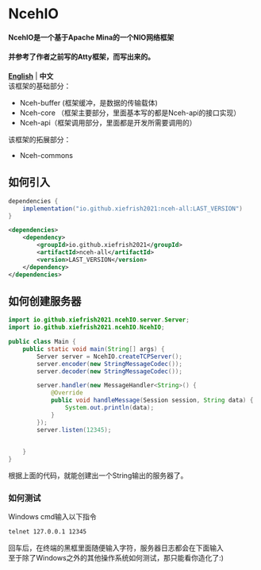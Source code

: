 # NcehIO

<h4>NcehIO是一个基于Apache Mina的一个NIO网络框架</h4>
<h4>并参考了作者之前写的Atty框架，而写出来的。</h4>

**[English](./README_EN.md)** | **中文**\
该框架的基础部分：
 - Nceh-buffer (框架缓冲，是数据的传输载体)
 - Nceh-core （框架主要部分，里面基本写的都是Nceh-api的接口实现）
 - Nceh-api（框架调用部分，里面都是开发所需要调用的）

该框架的拓展部分：
 - Nceh-commons

## 如何引入
```gradle
dependencies {
    implementation("io.github.xiefrish2021:nceh-all:LAST_VERSION")
}
```

```xml
<dependencies>
    <dependency>
        <groupId>io.github.xiefrish2021</groupId>
        <artifactId>nceh-all</artifactId>
        <version>LAST_VERSION</version>
    </dependency>
</dependencies>
```

## 如何创建服务器
```java
import io.github.xiefrish2021.ncehIO.server.Server;
import io.github.xiefrish2021.ncehIO.NcehIO;

public class Main {
    public static void main(String[] args) {
        Server server = NcehIO.createTCPServer();
        server.encoder(new StringMessageCodec());
        server.decoder(new StringMessageCodec());

        server.handler(new MessageHandler<String>() {
            @Override
            public void handleMessage(Session session, String data) {
                System.out.println(data);
            }
        });
        server.listen(12345);
        
        
    }
}
```
根据上面的代码，就能创建出一个String输出的服务器了。

### 如何测试
Windows cmd输入以下指令
```bash
telnet 127.0.0.1 12345
```
回车后，在终端的黑框里面随便输入字符，服务器日志都会在下面输入\
至于除了Windows之外的其他操作系统如何测试，那只能看你造化了:)
